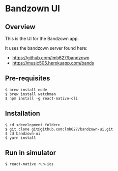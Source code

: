 # Bandzown UI

## Overview

This is the UI for the Bandzown app.

It uses the bandzown server found here:

* https://github.com/lmb627/bandzown
* https://music505.herokuapp.com/bands

## Pre-requisites

```
$ brew install node
$ brew install watchman
$ npm install -g react-native-cli
```

## Installation

```
$ cd <development folder>
$ git clone git@github.com:lmb627/bandzown-ui.git
$ cd bandzown-ui
$ yarn install
```

## Run in simulator

```
$ react-native run-ios
```
